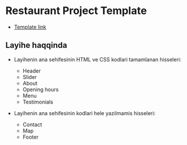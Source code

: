 # Restaurant Project Template
- [Template link](http://jellydemos.com/html/elixir/index-multipage.html)


## Layihe haqqinda

- Layihenin ana sehifesinin HTML ve CSS kodlari tamamlanan hisseleri:
  - Header
  - Slider
  - About
  - Opening hours
  - Menu
  - Testimonials

- Layihenin ana sehifesinin kodlari hele yazilmamis hisseleri:
  - Contact
  - Map
  - Footer

 
